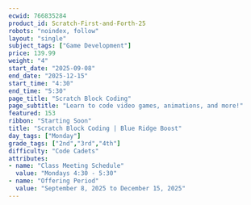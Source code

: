 ```yaml
---
ecwid: 766835284
product_id: Scratch-First-and-Forth-25
robots: "noindex, follow"
layout: "single"
subject_tags: ["Game Development"]
price: 139.99
weight: "4"
start_date: "2025-09-08"
end_date: "2025-12-15"
start_time: "4:30"
end_time: "5:30"
page_title: "Scratch Block Coding"
page_subtitle: "Learn to code video games, animations, and more!"
featured: 153
ribbon: "Starting Soon"
title: "Scratch Block Coding | Blue Ridge Boost"
day_tags: ["Monday"]
grade_tags: ["2nd","3rd","4th"]
difficulty: "Code Cadets"
attributes:
- name: "Class Meeting Schedule"
  value: "Mondays 4:30 - 5:30"
- name: "Offering Period"
  value: "September 8, 2025 to December 15, 2025"
---
```

